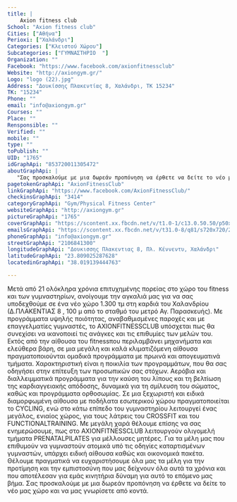 ```yaml
---
title: |
    Axion fitness club
School: "Axion fitness club"
Cities: ["Αθήνα"]
Perioxi: ["Χαλάνδρι"]
Categories: ["Κλειστού Χώρου"]
Subcategories: ["ΓΥΜΝΑΣΤΗΡΙΟ  "]
Organization: ""
Facebook: "https://www.facebook.com/axionfitnessclub"
Website: "http://axiongym.gr/"
Logo: "logo (22).jpg"
Address: "Δουκίσσης Πλακεντίας 8, Χαλάνδρι, TK 15234"
TK: "15234"
Phone: ""
email: "info@axiongym.gr"
Courses: ""
Place: ""
Rensponsible: ""
Verified: ""
mobile: ""
type: ""
toPublish: ""
UID: "1765"
idGraphApi: "853720011305472"
aboutGraphApi: | 
   "Σας προσκαλούμε με μια δωρεάν προπόνηση να έρθετε να δείτε το νέο μας χώρο και να μας γνωρίσετε από κοντά."
pagetokenGraphApi: "AxionFitnessClub"
linkGraphApi: "https://www.facebook.com/AxionFitnessClub/"
checkinsGraphApi: "3414"
categoryGraphApi: "Gym/Physical Fitness Center"
websiteGraphApi: "http://axiongym.gr"
pictureGraphApi: "1765"
coverGraphApi: "https://scontent.xx.fbcdn.net/v/t1.0-1/c13.0.50.50/p50x50/21231248_1668753443135454_4266665803593582730_n.jpg?oh=3c67a66c82704fcd406e89824ba87023&amp;oe=5B4C5B8E"
emailsGraphApi: "https://scontent.xx.fbcdn.net/v/t31.0-8/q81/s720x720/28336980_1851016714909125_1860942705054952348_o.jpg?oh=22bc01a6d8b3e554192f9db6ff698297&amp;oe=5B417567"
phoneGraphApi: "info@axiongym.gr"
streetGraphApi: "2106841300"
longitudeGraphApi: "Δουκισσης Πλακεντιας 8, Πλ. Κέννεντυ, Χαλάνδρι"
latitudeGraphApi: "23.809025287628"
locatedinGraphApi: "38.019139444763"

---
```


Μετά από 21 ολόκληρα χρόνια επιτυχημένης πορείας στο χώρο του fitness και των γυμναστηρίων, ανοίγουμε την αγκαλιά μας για να σας υποδεχθούμε σε ένα νέο χώρο 1.300 τμ στη καρδιά του Χαλανδρίου (Δ.ΠΛΑΚΕΝΤΙΑΣ 8 , 100 μ από το σταθμό του μετρό Αγ. Παρασκευής). Με προγράμματα υψηλής ποιότητας, αναβαθμισμένες παροχές και με επαγγελματίες γυμναστές, το AXIONFITNESSCLUB υπόσχεται πως θα συνεχίσει να ικανοποιεί τις ανάγκες και τις επιθυμίες των μελών του. Εκτός από την αίθουσα του fitnessπου περιλαμβάνει μηχανήματα και ελεύθερα βάρη, σε μια μεγάλη και καλά κλιματιζόμενη αίθουσα πραγματοποιούνται ομαδικά προγράμματα με πρωινά και απογευματινά τμήματα. Χαρακτηριστική είναι η ποικιλία των προγραμμάτων, που θα σας οδηγήσει στην επίτευξη των προσωπικών σας στόχων. Αερόβια και διαλλειμματικά προγράμματα για την καύση του λίπους και τη βελτίωση της καρδιαγγειακής απόδοσης, δυναμικά για τη σμίλευση του σώματος, καθώς και προγράμματα ορθοσωμίας. Σε μια ξεχωριστή και ειδικά διαμορφωμένη αίθουσα με ποδήλατα εσωτερικού χώρου πραγματοποιείται το CYCLING, ενώ στο κάτω επίπεδο του γυμναστηρίου λειτουργεί ένας μεγάλος, ενιαίος χώρος, για τους λάτρεις του CROSSFIT και του FUNCTIONALTRAINING. Με μεγάλη χαρά θέλουμε επίσης να σας ενημερώσουμε, πως στο AXIONFITNESSCLUB λειτουργούν ολιγομελή τμήματα PRENATALPILATES για μέλλουσες μητέρες. Για τα μέλη μας που επιθυμούν να γυμναστούν ατομικά υπό τις οδηγίες καταρτισμένων γυμναστών, υπάρχει ειδική αίθουσα καθώς και οικονομικά πακέτα. Θέλουμε πραγματικά να ευχαριστήσουμε όλα μας τα μέλη για την προτίμηση και την εμπιστοσύνη που μας δείχνουν όλα αυτά τα χρόνια και που αποτέλεσαν για εμάς κινητήρια δύναμη για αυτό το επόμενο μας βήμα. Σας προσκαλούμε με μια δωρεάν προπόνηση να έρθετε να δείτε το νέο μας χώρο και να μας γνωρίσετε από κοντά. 

